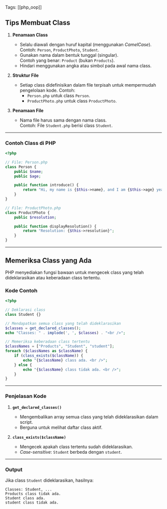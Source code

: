 Tags: [[php_oop]]

## Tips Membuat Class

1. **Penamaan Class**
    
    - Selalu diawali dengan huruf kapital (menggunakan _CamelCase_).  
        Contoh: `Person`, `ProductPhoto`, `Student`.
    - Gunakan nama dalam bentuk tunggal (singular).  
        Contoh yang benar: `Product` (bukan `Products`).
    - Hindari menggunakan angka atau simbol pada awal nama class.
2. **Struktur File**
    
    - Setiap class didefinisikan dalam file terpisah untuk mempermudah pengelolaan kode. Contoh:
        - `Person.php` untuk class `Person`.
        - `ProductPhoto.php` untuk class `ProductPhoto`.
3. **Penamaan File**
    
    - Nama file harus sama dengan nama class.  
        Contoh: File `Student.php` berisi class `Student`.

---

### Contoh Class di PHP

```PHP
<?php

// File: Person.php
class Person {
    public $name;
    public $age;

    public function introduce() {
        return "Hi, my name is {$this->name}, and I am {$this->age} years old.";
    }
}

// File: ProductPhoto.php
class ProductPhoto {
    public $resolution;

    public function displayResolution() {
        return "Resolution: {$this->resolution}";
    }
}
```

---

## Memeriksa Class yang Ada

PHP menyediakan fungsi bawaan untuk mengecek class yang telah dideklarasikan atau keberadaan class tertentu.

### Kode Contoh

```PHP
<?php

// Deklarasi class
class Student {}

// Mendapatkan semua class yang telah dideklarasikan
$classes = get_declared_classes();
echo "Classes: " . implode(', ', $classes) . "<br />";

// Memeriksa keberadaan class tertentu
$classNames = ["Products", "Student", "student"];
foreach ($classNames as $className) {
    if (class_exists($className)) {
        echo "{$className} class ada. <br />";
    } else {
        echo "{$className} class tidak ada. <br />";
    }
}
```

---

### Penjelasan Kode

1. **`get_declared_classes()`**
    
    - Mengembalikan array semua class yang telah dideklarasikan dalam script.
    - Berguna untuk melihat daftar class aktif.
2. **`class_exists($className)`**
    
    - Mengecek apakah class tertentu sudah dideklarasikan.
    - _Case-sensitive_: `Student` berbeda dengan `student`.

---

### Output

Jika class `Student` dideklarasikan, hasilnya:

```
Classes: Student, ...
Products class tidak ada. 
Student class ada. 
student class tidak ada. 
```

